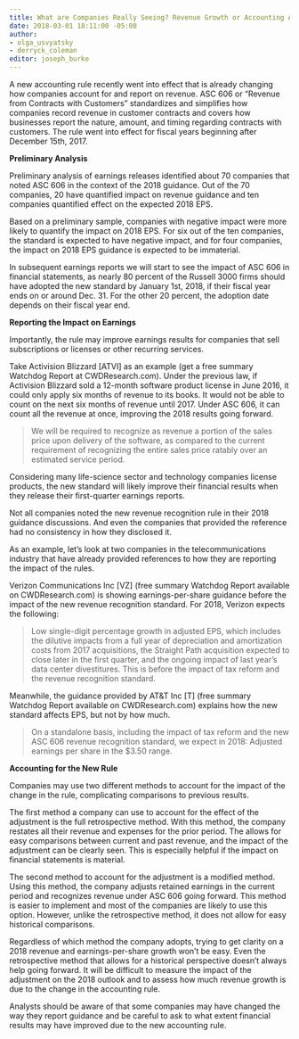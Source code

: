 ```yaml
---
title: What are Companies Really Seeing? Revenue Growth or Accounting Adjustments?
date: 2018-03-01 18:11:00 -05:00
author:
- olga_usvyatsky
- derryck_coleman
editor: joseph_burke
---
```


A new accounting rule recently went into effect that is already changing how companies account for and report on revenue. ASC 606 or “Revenue from Contracts with Customers” standardizes and simplifies how companies record revenue in customer contracts and covers how businesses report the nature, amount, and timing regarding contracts with customers. The rule went into effect for fiscal years beginning after December 15th, 2017.

**Preliminary Analysis**

Preliminary analysis of earnings releases identified about 70 companies that noted ASC 606 in the context of the 2018 guidance. Out of the 70 companies, 20 have quantified impact on revenue guidance and ten companies quantified effect on the expected 2018 EPS.

Based on a preliminary sample, companies with negative impact were more likely to quantify the impact on 2018 EPS. For six out of the ten companies, the standard is expected to have negative impact, and for four companies, the impact on 2018 EPS guidance is expected to be immaterial.

In subsequent earnings reports we will start to see the impact of ASC 606 in financial statements, as nearly 80 percent of the Russell 3000 firms should have adopted the new standard by January 1st, 2018, if their fiscal year ends on or around Dec. 31. For the other 20 percent, the adoption date depends on their fiscal year end.

**Reporting the Impact on Earnings**

Importantly, the rule may improve earnings results for companies that sell subscriptions or licenses or other recurring services. 

Take Activision Blizzard [ATVI] as an example (get a free summary Watchdog Report at CWDResearch.com). Under the previous law, if Activision Blizzard sold a 12-month software product license in June 2016, it could only apply six months of revenue to its books. It would not be able to count on the next six months of revenue until 2017. Under ASC 606, it can count all the revenue at once, improving the 2018 results going forward.

> We will be required to recognize as revenue a portion of the sales price upon delivery of the software, as compared to the current requirement of recognizing the entire sales price ratably over an estimated service period.

Considering many life-science sector and technology companies license products, the new standard will likely improve their financial results when they release their first-quarter earnings reports.

Not all companies noted the new revenue recognition rule in their 2018 guidance discussions. And even the companies that provided the reference had no consistency in how they disclosed it.

As an example, let’s look at two companies in the telecommunications industry that have already provided references to how they are reporting the impact of the rules.

Verizon Communications Inc [VZ] (free summary Watchdog Report available on CWDResearch.com) is showing earnings-per-share guidance before the impact of the new revenue recognition standard. For 2018, Verizon expects the following:

> Low single-digit percentage growth in adjusted EPS, which includes the dilutive impacts from a full year of depreciation and amortization costs from 2017 acquisitions, the Straight Path acquisition expected to close later in the first quarter, and the ongoing impact of last year’s data center divestitures. This is before the impact of tax reform and the revenue recognition standard.

Meanwhile, the guidance provided by AT&T Inc [T] (free summary Watchdog Report available on CWDResearch.com) explains how the new standard affects EPS, but not by how much.

> On a standalone basis, including the impact of tax reform and the new ASC 606 revenue recognition standard, we expect in 2018:  Adjusted earnings per share in the $3.50 range.

**Accounting for the New Rule**

Companies may use two different methods to account for the impact of the change in the rule, complicating comparisons to previous results.

The first method a company can use to account for the effect of the adjustment is the full retrospective method. With this method, the company restates all their revenue and expenses for the prior period. The allows for easy comparisons between current and past revenue, and the impact of the adjustment can be clearly seen. This is especially helpful if the impact on financial statements is material.

The second method to account for the adjustment is a modified method. Using this method, the company adjusts retained earnings in the current period and recognizes revenue under ASC 606 going forward. This method is easier to implement and most of the companies are likely to use this option. However, unlike the retrospective method, it does not allow for easy historical comparisons.

Regardless of which method the company adopts, trying to get clarity on a 2018 revenue and earnings-per-share growth won’t be easy. Even the retrospective method that allows for a historical perspective doesn’t always help going forward. It will be difficult to measure the impact of the adjustment on the 2018 outlook and to assess how much revenue growth is due to the change in the accounting rule.

Analysts should be aware of that some companies may have changed the way they report guidance and be careful to ask to what extent financial results may have improved due to the new accounting rule.